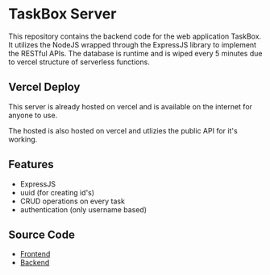 # TaskBox Server
This repository contains the backend code for the web application TaskBox. It utilizes the NodeJS wrapped through the ExpressJS library to implement the RESTful APIs.
The database is runtime and is wiped every 5 minutes due to vercel structure of serverless functions.

## Vercel Deploy
This server is already hosted on vercel and is available on the internet for anyone to use.

The hosted is also hosted on vercel and utlizies the public API for it's working.

## Features
* ExpressJS
* uuid (for creating id's)
* CRUD operations on every task
* authentication (only username based)

## Source Code
* [Frontend](https://github.com/harmeet9013/EmergentX-assesment)
* [Backend](https://github.com/harmeet9013/EmergentX-assesment-server)